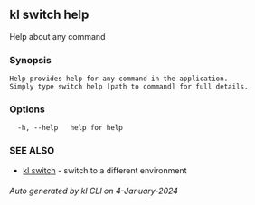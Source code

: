 ## kl switch help

Help about any command

### Synopsis

```
Help provides help for any command in the application.
Simply type switch help [path to command] for full details.
```

### Options

```
  -h, --help   help for help
```

### SEE ALSO

* [kl switch](kl_switch.md)  - switch to a different environment

###### Auto generated by kl CLI on 4-January-2024
